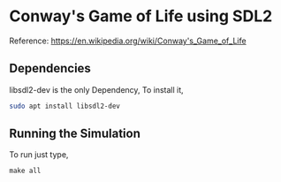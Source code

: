 
# Conway's Game of Life using SDL2

Reference: https://en.wikipedia.org/wiki/Conway's_Game_of_Life



## Dependencies

libsdl2-dev is the only Dependency, To install it,

```bash
sudo apt install libsdl2-dev
```
    
## Running the Simulation

To run just type, 

```
make all
```
